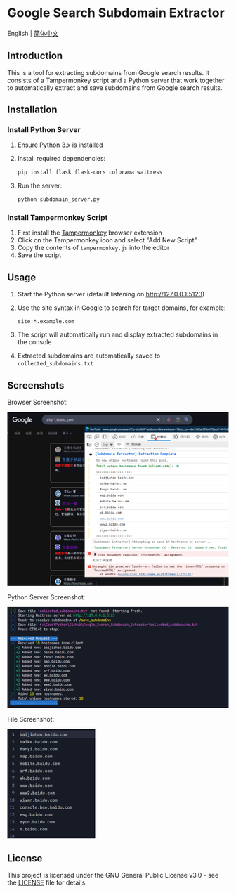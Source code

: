 # Google Search Subdomain Extractor

English | [简体中文](README.md)

## Introduction

This is a tool for extracting subdomains from Google search results. It consists of a Tampermonkey script and a Python server that work together to automatically extract and save subdomains from Google search results.

## Installation

### Install Python Server

1. Ensure Python 3.x is installed
2. Install required dependencies:

   ```bash
   pip install flask flask-cors colorama waitress
   ```

3. Run the server:

   ```bash
   python subdomain_server.py
   ```

### Install Tampermonkey Script

1. First install the [Tampermonkey](https://www.tampermonkey.net/) browser extension
2. Click on the Tampermonkey icon and select "Add New Script"
3. Copy the contents of `tampermonkey.js` into the editor
4. Save the script

## Usage

1. Start the Python server (default listening on http://127.0.0.1:5123)
2. Use the site syntax in Google to search for target domains, for example:

   ```
   site:*.example.com
   ```

3. The script will automatically run and display extracted subdomains in the console
4. Extracted subdomains are automatically saved to `collected_subdomains.txt`

## Screenshots

Browser Screenshot:

<img src="images\6dffb9e4de72338ef0be3bbfbcb608b3.png" width="700px">

Python Server Screenshot:

<img src="images\5af63fcda7138641c4b04a434aa898db.png">

File Screenshot:

<img src="images\7f506d9ca02adb5448edacf23d229eda.png" width="200px">

## License

This project is licensed under the GNU General Public License v3.0 - see the [LICENSE](LICENSE) file for details.
